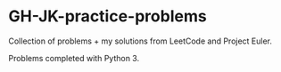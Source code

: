 # GH-JK-practice-problems

Collection of problems + my solutions from LeetCode and Project Euler.

Problems completed with Python 3.
